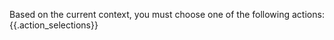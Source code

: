 Based on the current context, you must choose one of the following actions:
<actions>
{{.action_selections}}
</actions>